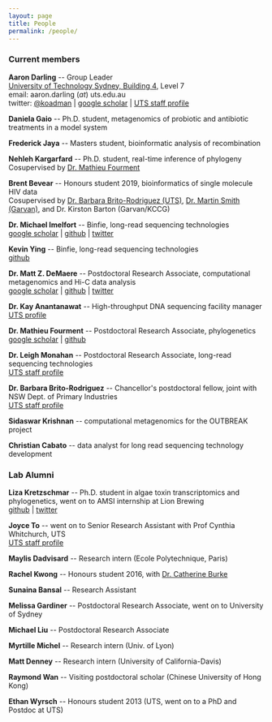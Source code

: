 ```yaml
---
layout: page
title: People
permalink: /people/
---
```


### Current members

**Aaron Darling** -- Group Leader<br/>
[University of Technology Sydney, Building 4](http://goo.gl/maps/wyLKP), Level 7<br/>
email: aaron.darling (_at_) uts.edu.au<br/>
twitter: [@koadman](http://twitter.com/koadman) | [google scholar](http://scholar.google.com/citations?user=TE8_LDwAAAAJ&hl=en&oi=ao) | [UTS staff profile](http://www.uts.edu.au/staff/aaron.darling)

**Daniela Gaio** -- Ph.D. student, metagenomics of probiotic and antibiotic treatments in a model system<br/>

**Frederick Jaya** -- Masters student, bioinformatic analysis of recombination<br/>

**Nehleh Kargarfard** -- Ph.D. student, real-time inference of phylogeny<br/>
Cosupervised by [Dr. Mathieu Fourment](https://www.uts.edu.au/staff/mathieu.fourment)

**Brent Bevear** -- Honours student 2019, bioinformatics of single molecule HIV data<br/>
Cosupervised by [Dr. Barbara Brito-Rodriguez (UTS)](https://www.uts.edu.au/staff/barbara.britorodriguez), [Dr. Martin Smith (Garvan)](https://www.garvan.org.au/people/marsmi), and Dr. Kirston Barton (Garvan/KCCG)

**Dr. Michael Imelfort** -- Binfie, long-read sequencing technologies<br/>
[google scholar](https://scholar.google.com.au/citations?user=Ya40TnAAAAAJ&hl=en&oi=ao) | [github](https://github.com/minillinim) | [twitter](https://twitter.com/minillinim)

**Kevin Ying** -- Binfie, long-read sequencing technologies<br/>
[github](https://github.com/kevyin)<br/>

**Dr. Matt Z. DeMaere** -- Postdoctoral Research Associate, computational metagenomics and Hi-C data analysis<br/>
[google scholar](http://scholar.google.com.au/citations?user=hQTEUsIAAAAJ&hl=en&oi=ao) | [github](https://github.com/cerebis) | [twitter](https://twitter.com/cerebis1)

**Dr. Kay Anantanawat** -- High-throughput DNA sequencing facility manager<br/>
[UTS profile](https://www.uts.edu.au/staff/kay.anantanawat)

**Dr. Mathieu Fourment** -- Postdoctoral Research Associate, phylogenetics<br/>
[google scholar](https://scholar.google.com.au/citations?user=dUOgPoYAAAAJ&hl=en&oi=ao) | [github](https://github.com/4ment)

**Dr. Leigh Monahan** -- Postdoctoral Research Associate, long-read sequencing technologies<br/>
[UTS staff profile](http://www.uts.edu.au/staff/leigh.monahan)

**Dr. Barbara Brito-Rodriguez** -- Chancellor's postdoctoral fellow, joint with NSW Dept. of Primary Industries<br/>
[UTS staff profile](https://www.uts.edu.au/staff/barbara.britorodriguez)

**Sidaswar Krishnan** -- computational metagenomics for the OUTBREAK project<br/>

**Christian Cabato** -- data analyst for long read sequencing technology development<br/>


### Lab Alumni

**Liza Kretzschmar** -- Ph.D. student in algae toxin transcriptomics and phylogenetics, went on to AMSI internship at Lion Brewing<br/>
[github](https://github.com/bubblegirl/) | [twitter](https://twitter.com/hydra_hamster)

**Joyce To** -- went on to Senior Research Assistant with Prof Cynthia Whitchurch, UTS<br/>
[UTS staff profile](http://www.uts.edu.au/staff/joyce.to)

**Maylis Dadvisard** -- Research intern (Ecole Polytechnique, Paris)<br/>

**Rachel Kwong** -- Honours student 2016, with [Dr. Catherine Burke](http://www.uts.edu.au/staff/catherine.burke)<br/>

**Sunaina Bansal** -- Research Assistant

**Melissa Gardiner** -- Postdoctoral Research Associate, went on to University of Sydney

**Michael Liu** -- Postdoctoral Research Associate

**Myrtille Michel** -- Research intern (Univ. of Lyon)

**Matt Denney** -- Research intern (University of California-Davis)

**Raymond Wan** -- Visiting postdoctoral scholar (Chinese University of Hong Kong)

**Ethan Wyrsch** -- Honours student 2013 (UTS, went on to a PhD and Postdoc at UTS)
